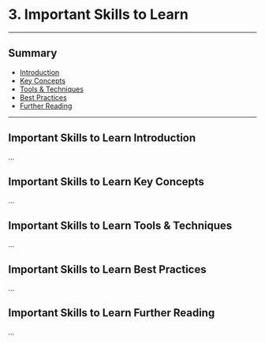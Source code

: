 # 3. Important Skills to Learn
---
## Summary
- [Introduction](#important-skills-to-learn-introduction)
- [Key Concepts](#important-skills-to-learn-key-concepts)
- [Tools & Techniques](#important-skills-to-learn-tools-techniques)
- [Best Practices](#important-skills-to-learn-best-practices)
- [Further Reading](#important-skills-to-learn-further-reading)
---

## Important Skills to Learn Introduction

...

## Important Skills to Learn Key Concepts

...

## Important Skills to Learn Tools & Techniques

...

## Important Skills to Learn Best Practices

...

## Important Skills to Learn Further Reading

...
